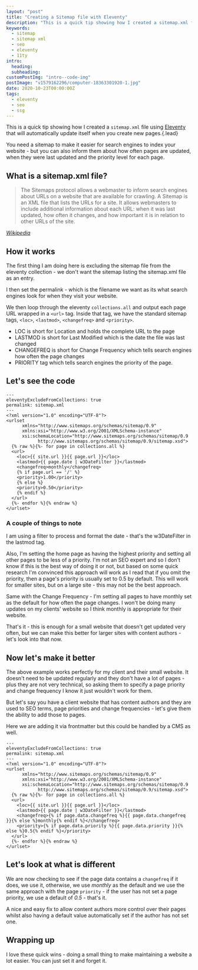 ```yaml
---
layout: "post"
title: "Creating a Sitemap file with Eleventy"
description: "This is a quick tip showing how I created a sitemap.xml file using Eleventy that will automatically update itself when you create new pages"
keywords:
  - sitemap
  - sitemap xml
  - seo
  - eleventy
  - 11ty
intro:
  heading:
  subheading:
customPostImg: "intro--code-img"
postImage: "v1579162296/computer-18363301920-1.jpg"
date: 2020-10-23T00:00:00Z
tags:
  - eleventy
  - seo
  - ssg
---
```

This is a quick tip showing how I created a ```sitemap.xml``` file using [Eleventy](https://www.11ty.dev "Eleventy - the simpler static site generator") that will automatically update itself when you create new pages.{.lead}

You need a sitemap to make it easier for search engines to index your website - but you can also inform them about how often pages are updated, when they were last updated and the priority level for each page.

## What is a sitemap.xml file?

>The Sitemaps protocol allows a webmaster to inform search engines about URLs on a website that are available for crawling. A Sitemap is an XML file that lists the URLs for a site. It allows webmasters to include additional information about each URL: when it was last updated, how often it changes, and how important it is in relation to other URLs of the site.

*[Wikipedia](https://en.wikipedia.org/wiki/Sitemaps)*

## How it works

The first thing I am doing here is excluding the sitemap file from the eleventy collection - we don't want the sitemap listing the sitemap.xml file as an entry.

I then set the permalink - which is the filename we want as its what search engines look for when they visit your website.

We then loop through the eleventy ```collections.all``` and output each page URL wrapped in a ```<url>``` tag. Inside that tag, we have the standard sitemap tags, ```<loc>```, ```<lastmod>```, ```<changefreq>``` and ```<priority>```.

- LOC is short for Location and holds the complete URL to the page
- LASTMOD is short for Last Modified which is the date the file was last changed
- CHANGEFREQ is short for Change Frequency which tells search engines how often the page changes
- PRIORITY tag which tells search engines the priority of the page.

## Let's see the code

```
---
eleventyExcludeFromCollections: true
permalink: sitemap.xml
---
<?xml version="1.0" encoding="UTF-8"?>
<urlset
      xmlns="http://www.sitemaps.org/schemas/sitemap/0.9"
      xmlns:xsi="http://www.w3.org/2001/XMLSchema-instance"
      xsi:schemaLocation="http://www.sitemaps.org/schemas/sitemap/0.9
            http://www.sitemaps.org/schemas/sitemap/0.9/sitemap.xsd">
  {% raw %}{%- for page in collections.all %}
  <url>
    <loc>{{ site.url }}{{ page.url }}</loc>
    <lastmod>{{ page.date | w3DateFilter }}</lastmod>
    <changefreq>monthly</changefreq>
    {% if page.url == '/' %}
    <priority>1.00</priority>
    {% else %}
    <priority>0.50</priority>
    {% endif %}
  </url>
  {%- endfor %}{% endraw %}
</urlset>
```

### A couple of things to note

I am using a filter to process and format the date - that's the w3DateFilter in the lastmod tag.

Also, I'm setting the home page as having the highest priority and setting all other pages to be less of a priority. I'm not an SEO expert and so I don't know if this is the best way of doing it or not, but based on some quick research I'm convinced this approach will work as I read that if you omit the priority, then a page's priority is usually set to 0.5 by default. This will work for smaller sites, but on a large site - this may not be the best approach.

Same with the Change Frequency - I'm setting all pages to have monthly set as the default for how often the page changes. I won't be doing many updates on my clients' website so I think monthly is appropriate for their website.

That's it - this is enough for a small website that doesn't get updated very often, but we can make this better for larger sites with content authors - let's look into that now.

## Now let's make it better

The above example works perfectly for my client and their small website. It doesn't need to be updated regularly and they don't have a lot of pages - plus they are not very technical, so asking them to specify a page priority and change frequency I know it just wouldn't work for them.

But let's say you have a client website that has content authors and they are used to SEO terms, page priorities and change frequencies - let's give them the ability to add those to pages.

Here we are adding it via frontmatter but this could be handled by a CMS as well.

```
---
eleventyExcludeFromCollections: true
permalink: sitemap.xml
---
<?xml version="1.0" encoding="UTF-8"?>
<urlset
      xmlns="http://www.sitemaps.org/schemas/sitemap/0.9"
      xmlns:xsi="http://www.w3.org/2001/XMLSchema-instance"
      xsi:schemaLocation="http://www.sitemaps.org/schemas/sitemap/0.9
            http://www.sitemaps.org/schemas/sitemap/0.9/sitemap.xsd">
  {% raw %}{%- for page in collections.all %}
  <url>
    <loc>{{ site.url }}{{ page.url }}</loc>
    <lastmod>{{ page.date | w3DateFilter }}</lastmod>
    <changefreq>{% if page.data.changefreq %}{{ page.data.changefreq }}{% else %}monthly{% endif %}</changefreq>
    <priority>{% if page.data.priority %}{{ page.data.priority }}{% else %}0.5{% endif %}</priority>
  </url>
  {%- endfor %}{% endraw %}
</urlset>
```

## Let's look at what is different

We are now checking to see if the page data contains a ```changefreq``` if it does, we use it, otherwise, we use *monthly* as the default and we use the same approach with the page ```priority``` - if the user has not set a page priority, we use a default of *0.5* - that's it.

A nice and easy fix to allow content authors more control over their pages whilst also having a default value automatically set if the author has not set one.

## Wrapping up
I love these quick wins - doing a small thing to make maintaining a website a lot easier. You can just set it and forget it.

